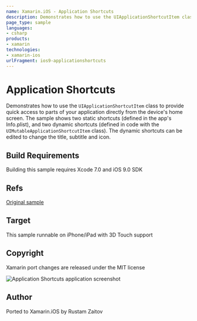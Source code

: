```yaml
---
name: Xamarin.iOS - Application Shortcuts
description: Demonstrates how to use the UIApplicationShortcutItem class to provide quick access to parts of your application directly from the device's home...
page_type: sample
languages:
- csharp
products:
- xamarin
technologies:
- xamarin-ios
urlFragment: ios9-applicationshortcuts
---
```

# Application Shortcuts

Demonstrates how to use the `UIApplicationShortcutItem` class to provide quick access to parts of your application directly from the device's home screen. The sample shows two static shortcuts (defined in the app's Info.plist), and two dynamic shortcuts (defined in code with the `UIMutableApplicationShortcutItem` class). The dynamic shortcuts can be edited to change the title, subtitle and icon.

## Build Requirements

Building this sample requires Xcode 7.0 and iOS 9.0 SDK

## Refs
[Original sample](https://developer.apple.com/library/prerelease/ios/samplecode/ApplicationShortcuts/Introduction/Intro.html#//apple_ref/doc/uid/TP40016545)

## Target
This sample runnable on iPhone/iPad with 3D Touch support

## Copyright

Xamarin port changes are released under the MIT license

![Application Shortcuts application screenshot](Screenshots/0.png "Application Shortcuts application screenshot")

## Author

Ported to Xamarin.iOS by Rustam Zaitov
